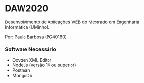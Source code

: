 # DAW2020
Desenvolvimento de Aplicações WEB do Mestrado em Engenharia Informática (UMinho).

Por: Paulo Barbosa (PG40160)

### Software Necessário
<ul>
  <li>Oxygen XML Editor</li>
  <li>NodeJs (versão 14 ou superior)</li>
  <li>Postman</li>
  <li>MongoDb</li>
</ul>
